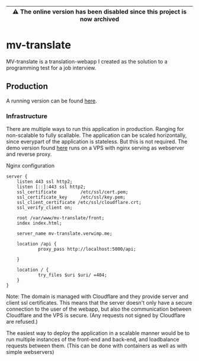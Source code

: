 | :warning: The online version has been disabled since this project is now archived |
| --- |

# mv-translate

MV-translate is a translation-webapp I created as the solution to a programming test for a job interview.

## Production

A running version can be found [here](https://mv-translate.verwimp.me/).

### Infrastructure

There are multiple ways to run this application in production. Ranging for non-scalable to fully scallable.
The application can be scaled horizontally, since everypart of the application is stateless. But this is not required.
The demo version found [here](https://mv-translate.verwimp.me/) runs on a VPS with nginx serving as webserver and reverse proxy.

Nginx configuration

```
server {
    listen 443 ssl http2;
    listen [::]:443 ssl http2;
    ssl_certificate         /etc/ssl/cert.pem;
    ssl_certificate_key     /etc/ssl/key.pem;
    ssl_client_certificate /etc/ssl/cloudflare.crt;
    ssl_verify_client on;

    root /var/www/mv-translate/front;
    index index.html;

    server_name mv-translate.verwimp.me;

    location /api {
            proxy_pass http://localhost:5000/api;

    }

    location / {
            try_files $uri $uri/ =404;
    }
}
```
Note: The domain is managed with Cloudflare and they provide server and client ssl certificates. This means that the server doesn't only have a secure connection to the user of the webapp, but also the communication between Cloudflare and the VPS is secure. (Any requests not signed by Cloudflare are refused.)

The easiest way to deploy the application in a scalable manner would be to run multiple instances of the front-end and back-end, and loadbalance requests between them. (This can be done with containers as well as with simple webservers)
